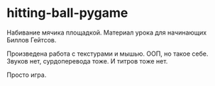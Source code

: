 # hitting-ball-pygame
Набивание мячика площадкой. Материал урока для начинающих Биллов Гейтсов.

Произведена работа с текстурами и мышью. ООП, но такое себе. Звуков нет, сурдоперевода тоже. И титров тоже нет.

Просто игра.